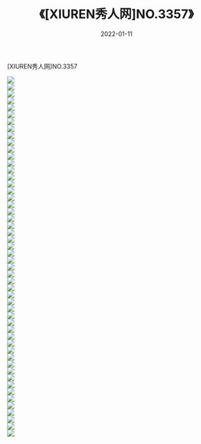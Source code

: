 ﻿---
layout: post
title:  《[XIUREN秀人网]NO.3357》
date:   2022-01-11
img: http://pic.660000.xyz/1:/秀人网/秀人网第04部分/[XIUREN秀人网]NO.3357/000.jpg
categories: [美女, 清纯, 唯美]
---

[XIUREN秀人网]NO.3357

 ![](http://pic.660000.xyz/1:/秀人网/秀人网第04部分/[XIUREN秀人网]NO.3357/001.jpg) <br>![](http://pic.660000.xyz/1:/秀人网/秀人网第04部分/[XIUREN秀人网]NO.3357/002.jpg) <br>![](http://pic.660000.xyz/1:/秀人网/秀人网第04部分/[XIUREN秀人网]NO.3357/003.jpg) <br>![](http://pic.660000.xyz/1:/秀人网/秀人网第04部分/[XIUREN秀人网]NO.3357/004.jpg) <br>![](http://pic.660000.xyz/1:/秀人网/秀人网第04部分/[XIUREN秀人网]NO.3357/005.jpg) <br>![](http://pic.660000.xyz/1:/秀人网/秀人网第04部分/[XIUREN秀人网]NO.3357/006.jpg) <br>![](http://pic.660000.xyz/1:/秀人网/秀人网第04部分/[XIUREN秀人网]NO.3357/007.jpg) <br>![](http://pic.660000.xyz/1:/秀人网/秀人网第04部分/[XIUREN秀人网]NO.3357/008.jpg) <br>![](http://pic.660000.xyz/1:/秀人网/秀人网第04部分/[XIUREN秀人网]NO.3357/009.jpg) <br>![](http://pic.660000.xyz/1:/秀人网/秀人网第04部分/[XIUREN秀人网]NO.3357/010.jpg) <br>![](http://pic.660000.xyz/1:/秀人网/秀人网第04部分/[XIUREN秀人网]NO.3357/011.jpg) <br>![](http://pic.660000.xyz/1:/秀人网/秀人网第04部分/[XIUREN秀人网]NO.3357/012.jpg) <br>![](http://pic.660000.xyz/1:/秀人网/秀人网第04部分/[XIUREN秀人网]NO.3357/013.jpg) <br>![](http://pic.660000.xyz/1:/秀人网/秀人网第04部分/[XIUREN秀人网]NO.3357/014.jpg) <br>![](http://pic.660000.xyz/1:/秀人网/秀人网第04部分/[XIUREN秀人网]NO.3357/015.jpg) <br>![](http://pic.660000.xyz/1:/秀人网/秀人网第04部分/[XIUREN秀人网]NO.3357/016.jpg) <br>![](http://pic.660000.xyz/1:/秀人网/秀人网第04部分/[XIUREN秀人网]NO.3357/017.jpg) <br>![](http://pic.660000.xyz/1:/秀人网/秀人网第04部分/[XIUREN秀人网]NO.3357/018.jpg) <br>![](http://pic.660000.xyz/1:/秀人网/秀人网第04部分/[XIUREN秀人网]NO.3357/019.jpg) <br>![](http://pic.660000.xyz/1:/秀人网/秀人网第04部分/[XIUREN秀人网]NO.3357/020.jpg) <br>![](http://pic.660000.xyz/1:/秀人网/秀人网第04部分/[XIUREN秀人网]NO.3357/021.jpg) <br>![](http://pic.660000.xyz/1:/秀人网/秀人网第04部分/[XIUREN秀人网]NO.3357/022.jpg) <br>![](http://pic.660000.xyz/1:/秀人网/秀人网第04部分/[XIUREN秀人网]NO.3357/023.jpg) <br>![](http://pic.660000.xyz/1:/秀人网/秀人网第04部分/[XIUREN秀人网]NO.3357/024.jpg) <br>![](http://pic.660000.xyz/1:/秀人网/秀人网第04部分/[XIUREN秀人网]NO.3357/025.jpg) <br>![](http://pic.660000.xyz/1:/秀人网/秀人网第04部分/[XIUREN秀人网]NO.3357/026.jpg) <br>![](http://pic.660000.xyz/1:/秀人网/秀人网第04部分/[XIUREN秀人网]NO.3357/027.jpg) <br>![](http://pic.660000.xyz/1:/秀人网/秀人网第04部分/[XIUREN秀人网]NO.3357/028.jpg) <br>![](http://pic.660000.xyz/1:/秀人网/秀人网第04部分/[XIUREN秀人网]NO.3357/029.jpg) <br>![](http://pic.660000.xyz/1:/秀人网/秀人网第04部分/[XIUREN秀人网]NO.3357/030.jpg) <br>![](http://pic.660000.xyz/1:/秀人网/秀人网第04部分/[XIUREN秀人网]NO.3357/031.jpg) <br>![](http://pic.660000.xyz/1:/秀人网/秀人网第04部分/[XIUREN秀人网]NO.3357/032.jpg) <br>![](http://pic.660000.xyz/1:/秀人网/秀人网第04部分/[XIUREN秀人网]NO.3357/033.jpg) <br>![](http://pic.660000.xyz/1:/秀人网/秀人网第04部分/[XIUREN秀人网]NO.3357/034.jpg) <br>![](http://pic.660000.xyz/1:/秀人网/秀人网第04部分/[XIUREN秀人网]NO.3357/035.jpg) <br>![](http://pic.660000.xyz/1:/秀人网/秀人网第04部分/[XIUREN秀人网]NO.3357/036.jpg) <br>![](http://pic.660000.xyz/1:/秀人网/秀人网第04部分/[XIUREN秀人网]NO.3357/037.jpg) <br>![](http://pic.660000.xyz/1:/秀人网/秀人网第04部分/[XIUREN秀人网]NO.3357/038.jpg) <br>![](http://pic.660000.xyz/1:/秀人网/秀人网第04部分/[XIUREN秀人网]NO.3357/039.jpg) <br>![](http://pic.660000.xyz/1:/秀人网/秀人网第04部分/[XIUREN秀人网]NO.3357/040.jpg) <br>![](http://pic.660000.xyz/1:/秀人网/秀人网第04部分/[XIUREN秀人网]NO.3357/041.jpg) <br>![](http://pic.660000.xyz/1:/秀人网/秀人网第04部分/[XIUREN秀人网]NO.3357/042.jpg) <br>![](http://pic.660000.xyz/1:/秀人网/秀人网第04部分/[XIUREN秀人网]NO.3357/043.jpg) <br>![](http://pic.660000.xyz/1:/秀人网/秀人网第04部分/[XIUREN秀人网]NO.3357/044.jpg) <br>![](http://pic.660000.xyz/1:/秀人网/秀人网第04部分/[XIUREN秀人网]NO.3357/045.jpg) <br>![](http://pic.660000.xyz/1:/秀人网/秀人网第04部分/[XIUREN秀人网]NO.3357/046.jpg) <br>![](http://pic.660000.xyz/1:/秀人网/秀人网第04部分/[XIUREN秀人网]NO.3357/047.jpg) <br>![](http://pic.660000.xyz/1:/秀人网/秀人网第04部分/[XIUREN秀人网]NO.3357/048.jpg) <br>![](http://pic.660000.xyz/1:/秀人网/秀人网第04部分/[XIUREN秀人网]NO.3357/049.jpg) <br>![](http://pic.660000.xyz/1:/秀人网/秀人网第04部分/[XIUREN秀人网]NO.3357/050.jpg) <br>![](http://pic.660000.xyz/1:/秀人网/秀人网第04部分/[XIUREN秀人网]NO.3357/051.jpg) <br>![](http://pic.660000.xyz/1:/秀人网/秀人网第04部分/[XIUREN秀人网]NO.3357/052.jpg) <br>